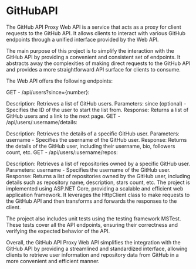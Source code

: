 # GitHubAPI
The GitHub API Proxy Web API is a service that acts as a proxy for client requests to the GitHub API. It allows clients to interact with various GitHub endpoints through a unified interface provided by the Web API.

The main purpose of this project is to simplify the interaction with the GitHub API by providing a convenient and consistent set of endpoints. It abstracts away the complexities of making direct requests to the GitHub API and provides a more straightforward API surface for clients to consume.

The Web API offers the following endpoints:

GET - /api/users?since={number}:

Description: Retrieves a list of GitHub users.
Parameters: since (optional) - Specifies the ID of the user to start the list from.
Response: Returns a list of GitHub users and a link to the next page.
GET - /api/users/:username/details:

Description: Retrieves the details of a specific GitHub user.
Parameters: username - Specifies the username of the GitHub user.
Response: Returns the details of the GitHub user, including their username, bio, followers count, etc.
GET - /api/users/:username/repos:

Description: Retrieves a list of repositories owned by a specific GitHub user.
Parameters: username - Specifies the username of the GitHub user.
Response: Returns a list of repositories owned by the GitHub user, including details such as repository name, description, stars count, etc.
The project is implemented using ASP.NET Core, providing a scalable and efficient web application framework. It leverages the HttpClient class to make requests to the GitHub API and then transforms and forwards the responses to the client.

The project also includes unit tests using the testing framework MSTest. These tests cover all the API endpoints, ensuring their correctness and verifying the expected behavior of the API.

Overall, the GitHub API Proxy Web API simplifies the integration with the GitHub API by providing a streamlined and standardized interface, allowing clients to retrieve user information and repository data from GitHub in a more convenient and efficient manner.
